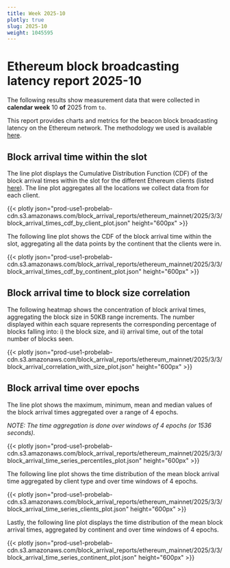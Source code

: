 ```yaml
---
title: Week 2025-10
plotly: true
slug: 2025-10
weight: 1045595
---
```


# Ethereum block broadcasting latency report 2025-10

The following results show measurement data that were collected in **calendar week** 10 **of** 2025 from `` to ``.

This report provides charts and metrics for the beacon block broadcasting latency on the Ethereum network. The methodology we used is available [here](../methodology).

## Block arrival time within the slot
The line plot displays the Cumulative Distribution Function (CDF) of the block arrival times within the slot for the different Ethereum clients (listed [here](../methodology#data-source)). The line plot aggregates all the locations we collect data from for each client.

{{< plotly json="prod-use1-probelab-cdn.s3.amazonaws.com/block_arrival_reports/ethereum_mainnet/2025/3/3/block_arrival_times_cdf_by_client_plot.json" height="600px" >}}

The following line plot shows the CDF of the block arrival time within the slot, aggregating all the data points by the continent that the clients were in.

{{< plotly json="prod-use1-probelab-cdn.s3.amazonaws.com/block_arrival_reports/ethereum_mainnet/2025/3/3/block_arrival_times_cdf_by_continent_plot.json" height="600px" >}}

## Block arrival time to block size correlation
The following heatmap shows the concentration of block arrival times, aggregating the block size in 50KB range increments. The number displayed within each square represents the corresponding percentage of blocks falling into: i) the block size, and ii) arrival time, out of the total number of blocks seen.

{{< plotly json="prod-use1-probelab-cdn.s3.amazonaws.com/block_arrival_reports/ethereum_mainnet/2025/3/3/block_arrival_correlation_with_size_plot.json" height="600px" >}}

## Block arrival time over epochs
The line plot shows the maximum, minimum, mean and median values of the block arrival times aggregated over a range of 4 epochs.

_NOTE: The time aggregation is done over windows of 4 epochs (or 1536 seconds)._

{{< plotly json="prod-use1-probelab-cdn.s3.amazonaws.com/block_arrival_reports/ethereum_mainnet/2025/3/3/block_arrival_time_series_percentiles_plot.json" height="600px" >}}

The following line plot shows the time distribution of the mean block arrival time aggregated by client type and over time windows of 4 epochs.

{{< plotly json="prod-use1-probelab-cdn.s3.amazonaws.com/block_arrival_reports/ethereum_mainnet/2025/3/3/block_arrival_time_series_clients_plot.json" height="600px" >}}

Lastly, the following line plot displays the time distribution of the mean block arrival times, aggregated by continent and over time windows of 4 epochs.

{{< plotly json="prod-use1-probelab-cdn.s3.amazonaws.com/block_arrival_reports/ethereum_mainnet/2025/3/3/block_arrival_time_series_continent_plot.json" height="600px" >}}
